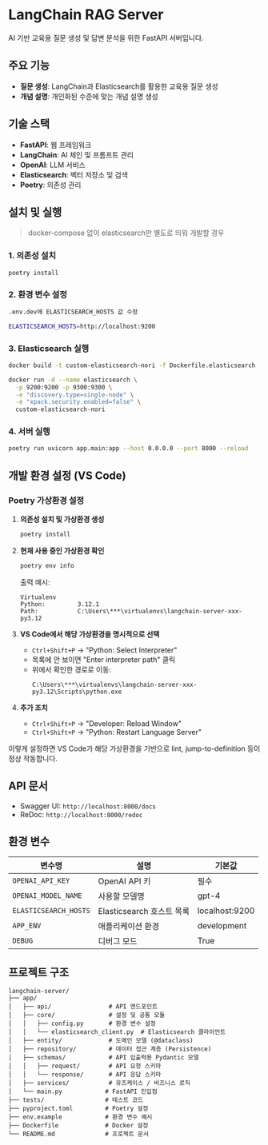 # LangChain RAG Server

AI 기반 교육용 질문 생성 및 답변 분석을 위한 FastAPI 서버입니다.

## 주요 기능

- **질문 생성**: LangChain과 Elasticsearch를 활용한 교육용 질문 생성
- **개념 설명**: 개인화된 수준에 맞는 개념 설명 생성

## 기술 스택

- **FastAPI**: 웹 프레임워크
- **LangChain**: AI 체인 및 프롬프트 관리
- **OpenAI**: LLM 서비스
- **Elasticsearch**: 벡터 저장소 및 검색
- **Poetry**: 의존성 관리

## 설치 및 실행
> docker-compose 없이 elasticsearch만 별도로 띄워 개발할 경우

### 1. 의존성 설치

```bash
poetry install
```

### 2. 환경 변수 설정

```bash
.env.dev에 ELASTICSEARCH_HOSTS 값 수정

ELASTICSEARCH_HOSTS=http://localhost:9200
```

### 3. Elasticsearch 실행

```bash
docker build -t custom-elasticsearch-nori -f Dockerfile.elasticsearch .

docker run -d --name elasticsearch \
  -p 9200:9200 -p 9300:9300 \
  -e "discovery.type=single-node" \
  -e "xpack.security.enabled=false" \
  custom-elasticsearch-nori
```

### 4. 서버 실행

```bash
poetry run uvicorn app.main:app --host 0.0.0.0 --port 8000 --reload
```

## 개발 환경 설정 (VS Code)

### Poetry 가상환경 설정

1. **의존성 설치 및 가상환경 생성**
   ```bash
   poetry install
   ```

2. **현재 사용 중인 가상환경 확인**
   ```bash
   poetry env info
   ```
   출력 예시:
   ```
   Virtualenv
   Python:         3.12.1
   Path:           C:\Users\***\virtualenvs\langchain-server-xxx-py3.12
   ```

3. **VS Code에서 해당 가상환경을 명시적으로 선택**
   - `Ctrl+Shift+P` → "Python: Select Interpreter"
   - 목록에 안 보이면 "Enter interpreter path" 클릭
   - 위에서 확인한 경로로 이동:
     ```
     C:\Users\***\virtualenvs\langchain-server-xxx-py3.12\Scripts\python.exe
     ```

4. **추가 조치**
   - `Ctrl+Shift+P` → "Developer: Reload Window"
   - `Ctrl+Shift+P` → "Python: Restart Language Server"

이렇게 설정하면 VS Code가 해당 가상환경을 기반으로 lint, jump-to-definition 등이 정상 작동합니다.

## API 문서

- Swagger UI: `http://localhost:8000/docs`
- ReDoc: `http://localhost:8000/redoc`

## 환경 변수

| 변수명 | 설명 | 기본값 |
|--------|------|--------|
| `OPENAI_API_KEY` | OpenAI API 키 | 필수 |
| `OPENAI_MODEL_NAME` | 사용할 모델명 | gpt-4 |
| `ELASTICSEARCH_HOSTS` | Elasticsearch 호스트 목록 | localhost:9200 |
| `APP_ENV` | 애플리케이션 환경 | development |
| `DEBUG` | 디버그 모드 | True |


## 프로젝트 구조

```
langchain-server/
├── app/
│   ├── api/                # API 엔드포인트
│   ├── core/               # 설정 및 공통 모듈
│   │   ├── config.py       # 환경 변수 설정
│   │   └── elasticsearch_client.py  # Elasticsearch 클라이언트
│   ├── entity/             # 도메인 모델 (@dataclass)
│   ├── repository/         # 데이터 접근 계층 (Persistence)
│   ├── schemas/            # API 입출력용 Pydantic 모델
│   │   ├── request/        # API 요청 스키마
│   │   └── response/       # API 응답 스키마
│   ├── services/           # 유즈케이스 / 비즈니스 로직
│   └── main.py            # FastAPI 진입점
├── tests/                 # 테스트 코드
├── pyproject.toml         # Poetry 설정
├── env.example            # 환경 변수 예시
├── Dockerfile             # Docker 설정
└── README.md              # 프로젝트 문서
```

